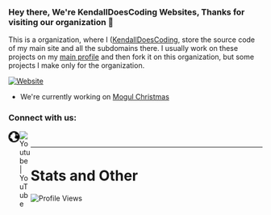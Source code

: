 ### Hey there, We're KendallDoesCoding Websites, Thanks for visiting our organization 👋
This is a organization, where I ([KendallDoesCoding](https://github.com/KendallDoesCoding), store the source code of my main site and all the subdomains there. I usually work on these projects on my [main profile](https://github.com/KendallDoesCoding) and then fork it on this organization, but some projects I make only for the organization.

[![Website](https://img.shields.io/website?label=kendalldoescoding.gq&style=for-the-badge&url=https%3A%2F%2Fkendalldoescoding.gq)](https://kendalldoescoding.gq)

- We're currently working on [Mogul Christmas](https://github.com/KendallDoesCoding/mogul-christmas)

### Connect with us:

[<img align="left" alt="kendalldoescoding.gq" width="22px" src="https://raw.githubusercontent.com/iconic/open-iconic/master/svg/globe.svg" />][website]
[<img align="left" alt="Youtube | YouTube" width="22px" src="https://svgshare.com/i/d5w.svg" />][youtube]

<br />


---

# Stats and Other

<img src="https://komarev.com/ghpvc/?username=Kendall-Does-Coding-Websites" alt="Profile Views" />

[website]: https://kendalldoescoding.gq
[youtube]: https://kendalldoescoding.gq/codingYT
